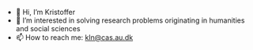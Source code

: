 - 👋 Hi, I’m Kristoffer
- 👀 I’m interested in solving research problems originating in humanities and social sciences
- 📫 How to reach me: kln@cas.au.dk

<!---
- 🌱 I’m currently learning CUDA
- 💞️ I’m looking to collaborate on ...
knielbo/knielbo is a ✨ special ✨ repository because its `README.md` (this file) appears on your GitHub profile.
You can click the Preview link to take a look at your changes.
--->
